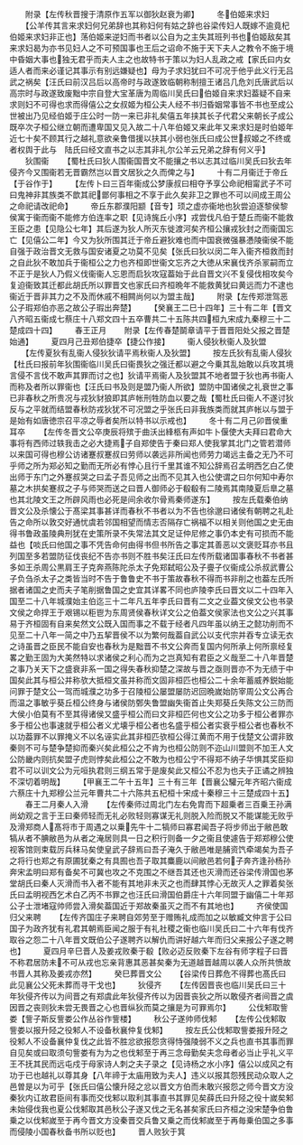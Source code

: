 <!-- { "loadSidebar": true } -->
　　附录【左传秋晋搜于清原作五军以御狄赵衰为卿】
　　冬伯姬来求妇
　　【公羊传其言来求妇何兄弟辞也其称妇何有姑之辞也谷梁传妇人既嫁不逾竟杞伯姬来求妇非正也】荡伯姬来逆妇而书者以公自为之主失其班列书也伯姬敌矣其来求妇曷为亦书见妇人之不可预国事也王后之诏命不施于天下夫人之教令不施于境中昏姻大事也独无君乎而夫人主之也故特书于策以为妇人乱政之戒【家氏曰内女适人者而来必谨记其事示有别远嫌疑也】母为子求妇犹曰不可况于他乎此义行无吕武之祸矣【汪氏曰前汉吕后以高帝时与政遂致临朝称制擅王诸吕几危刘氏唐武后以高宗时与政遂致废黜中宗自登大宝革唐为周临川吴氏曰伯姬自来求妇葢疑不自来求则妇不可得也求而得僖公之女叔姬为桓公夫人经不书归昏姻常事皆不书也至成公世被出乃见经伯姬于庄公时一防一来已非礼矣僖五年挟其长子代君父来朝长子成公既卒次子桓公继立朝而遭卑国又见入故二十八年伯姬又来此年又来求妇是时伯姬年近七十矣不顾其行之越礼意欲亲鲁借援以扶其小弱也张氏曰成公世叔姬之不终或者权舆于此与　陆氏曰经文直书之以志其非礼尔公羊云兄弟之辞有何义乎】
　　狄围衞
　　【蜀杜氏曰狄人围衞国晋文不能攘之书以志其过临川吴氏曰狄去年侵齐今又围衞若无晋霸然岂以晋文居狄之久而俾之与】
　　十有二月衞迁于帝丘【于谷作于】
　　【左传卜曰三百年衞成公梦康叔曰相夺予享公命祀相甯武子不可曰鬼神非其族类不歆其祀鄫何事相之不享于此久矣非卫之罪也不可以间成王周公之命祀请改祀命】
　　帝丘东郡濮阳颛【音专】顼之虚亦衞地也狄尝迫逐黎侯黎侯寓于衞而衞不能修方伯连率之职【见诗旄丘小序】戎尝伐凡伯于楚丘而衞不能救王臣之患【见隐公七年】其后遂为狄人所灭东徙渡河矣齐桓公攘戎狄封之而衞国忘亡【见僖公二年】今又为狄所围其迁于帝丘避狄难也而中国衰微强暴慿陵衞侯不能自强于政治晋文无救与国安诸夏之功莫不见矣【张氏曰狄以闵二年入衞齐桓救而封之自此狄不敢加兵于衞桓公之力也齐桓即世衞文忘齐之大徳从宋襄伐齐杀冡嗣而立不正于是狄人乃假义伐衞衞人忘恩而启狄攻寇葢始于此自晋文兴不复侵伐相攻矣今复迫衞致其迁都此胡氏所以罪晋文也家氏曰齐桓晩年不能救黄犹曰黄远而力不逮也衞近于晋非其力之不及而休戚不相闗尚何以为盟主哉】
　　附录【左传郑泄驾恶公子瑕郑伯亦恶之故公子瑕出奔楚】
　　【癸襄王二巳十四年】三十有二年【晋文八齐昭五衞成七蔡庄十八郑文四十五卒曹共二十五陈共四桓九宋成九秦穆三十二楚成四十四】
　　春王正月
　　附录【左传春楚鬬章请平于晋晋阳处父报之晋楚始通】
　　夏四月己丑郑伯捷卒【捷公作接】
　　衞人侵狄秋衞人及狄盟
　　【左传夏狄有乱衞人侵狄狄请平焉秋衞人及狄盟】
　　按左氏狄有乱衞人侵狄【杜氏曰报前年狄围衞临川吴氏曰衞畏狄之强迁都以避之今乗其乱始敢以兵攻其境言侵不言伐不敢声其罪而讨之也】狄请平焉衞人及狄盟其不地者盟于狄也再书衞人而称及者所以罪衞也【汪氏曰书及则是盟乃衞人所欲】盟防中国诸侯之礼衰世之事已非春秋之所贵况与戎狄豺狼即其庐帐刑牲防血以要之哉【蜀杜氏曰衞人不遂讨狄反与之平就而结盟春秋防戎狄犹不可况盟之乎张氏曰非我族类而就其庐帐以与盟于是始有如唐徳宗召平凉之辱者矣所以特书以示戒也】
　　冬十有二月己卯晋侯重耳卒
　　【左传冬晋文公卒庚辰将殡于曲沃出綘柩有声如牛卜偃使大夫拜曰君命大事将有西师过轶我击之必大捷焉子自郑使告于秦曰郑人使我掌其北门之管若潜师以来国可得也穆公访诸蹇叔蹇叔曰劳师以袭远非所闻也师劳力竭远主备之无乃不可乎师之所为郑必知之勤而无所必有悖心且行千里其谁不知公辞焉召孟明西乞白乙使出师于东门之外蹇叔哭之曰孟子吾见师之出而不见其入也公使谓之曰尔何知中寿尔墓之木拱矣蹇叔之子与师哭而送之曰晋人御师必于殽殽有二陵焉其南陵夏后臯之墓也其北陵文王之所辟风雨也必死是间余收尔骨焉秦师遂东】
　　按左氏载秦伯纳晋文公及杀懐公于髙梁其事甚详而春秋不书者以为不告也徐邈曰诸侯有朝聘之礼赴告之命所以敦交好通忧虞若邻国相望而情志否隔存亡祸福不以相关则他国之史无由得书鲁政虽陵典刑犹在史策所录不失常法其文足证仲尼修之事仍本史有可损而不能益也【啖氏曰他国之事不凭告命何由得书但书所告之事定其善恶以文褒贬耳亦书且列国至多若盟防征伐丧纪不告亦书则不胜书矣汪氏曰左传所载诸国事春秋不书者甚多如王杀周公黒肩王子克奔燕陈陀杀太子免郑弑昭公及子亹子仪衞成公杀叔武曹公子负刍杀太子之类皆当时不告于鲁鲁史不书于策故春秋不得而书非削之也葢左氏所据者诸国之史而夫子笔削据鲁国之史宜其详畧不同也庐陵李氏曰晋文以二十四年入国至二十八年城濮始主伯迄三十二年凡五年李氏曰晋有二文之业葢文侯文公也书录文侯之命捍王于艰锡以秬鬯为东周贤侯春秋详文公之伯葢文侯家法也文公之兴其事易于齐桓固有自来矣然文公既入国而事之不载于经者凡四年虽以纳王之懿功削而不见至二十八年一简之中乃五挈晋侯不以为繁何哉葢自武公以支代宗并吞专立读无衣之诗虽晋之臣民不能自安也春秋为是黜晋不书文公奔而复国内何所承上何所禀经复畧之勤王固为大美然特以求诸侯之利心而为之岂真知有君臣之义哉至二十八年晋楚之事乃关天下之盛衰非系一国之得失春秋抑楚之深故与晋之亟则晋亦不为无绩于中国矣此其与桓公并称欤大抵桓文虽并称而文固非桓匹也桓公二十余年蓄威养鋭始能问罪于楚文公一驾而城濮之功多于召陵桓公屡盟屡防迟回晩嵗始防宰周公文公再合而温之事敏乎葵丘桓公终身与诸侯防鄄失鲁盟幽失衞首止失郑葵丘失陈文公三防而大侯小伯莫有不至其得诸侯又盛乎桓公而曰文非桓匹何也文公之功多于桓公者罪亦多于桓公也事速就乎桓公者义尤壊乎桓公者也名盛乎桓公者实衰乎桓公者也春秋不以功葢罪不以罪掩义不以名诬实此其非桓匹欤桓公得江黄而不用于伐楚文公谓非致秦则不可与楚争楚抑而秦兴矣此桓公之不肯为也桓公防则不迩山川盟则不加王人文公防畿内则抗矣盟子虎则悖矣此桓公之不敢为也桓公宁不得郑不纳子华惧其奖臣抑君不可以训文公为元咺执君则三纲五常于是废矣此又桓公不忍为也夫子正谲之辨独不深切着明哉】
　　【甲襄王二午十五年】三十有三年【晋襄公驩元年齐昭六衞成六蔡庄十九郑穆公兰元年曹共二十六陈共五杞桓十宋成十秦穆三十三楚成四十五】
　　春王二月秦人入滑
　　【左传秦师过周北门左右免胄而下超乗者三百乗王孙满尚幼观之言于王曰秦师轻而无礼必败轻则寡谋无礼则脱入险而脱又不能谋能无败乎及滑郑商人髙将市于周遇之以乗先牛十二犒师曰寡君闻吾子将步师出于敝邑敢犒从者不腆敝邑为从者之淹居则具一日之积行则备一夕之衞且使遽告于郑郑穆公使视客馆则束载厉兵秣马矣使皇武子辞焉曰吾子淹久于敝邑唯是脯资饩牵竭矣为吾子之将行也郑之有原圃犹秦之有具囿也吾子取其麋鹿以间敝邑若何子奔齐逢孙杨孙奔宋孟明曰郑有备矣不可冀也攻之不克围之不继吾其还也灭滑而还谷梁传滑国也茅堂胡氏曰秦人灭滑而书入者不能有其地非未灭之也而肆其悖心无故灭人之罪着矣张氏曰孟明视西乞术白乙丙不书罪之也汪氏曰滑国伯爵庄十六年同盟于幽僖二十年郑公子士泄堵寇帅师尝入滑矣葢国近于郑故秦虽灭之而不有其地也】
　　齐侯使国归父来聘
　　【左传齐国庄子来聘自郊劳至于赠贿礼成而加之以敏臧文仲言于公曰国子为政齐犹有礼君其朝焉臣闻之服于有礼社稷之衞也临川吴氏曰二十六年有伐齐取谷之怨二十八年晋文既伯公子遂聘齐以解仇而讲好越六年而归父来报公子遂之聘也】
　　夏四月辛巳晋人及姜戎败秦于殽【败必迈反败秦下左谷有师字程子曰晋不称君居防未不可从戎也忘亲背惠其恶甚矣秦为无道越晋越周以袭人众所共愤故书晋人其称及姜戎亦然】
　　癸巳葬晋文公
　　【谷梁传日葬危不得葬也髙氏曰此见襄公父死未葬而寻干戈也】
　　狄侵齐
　　【左传因晋丧也临川吴氏曰三十年狄侵齐传以为间晋之有郑虞此年狄侵齐传以为因晋丧狄之所以敢侵齐者间晋之虞因晋之丧则狄未尝无畏晋之心也晋纵狄而莫之攘是为可罪焉尔】
　　公伐邾取訾娄【訾子斯反訾娄公作丛谷作訾楼】
　　秋公子遂帅师伐邾
　　【左传公伐邾取訾娄以报升陉之役邾人不设备秋襄仲复伐邾】
　　按左氏公伐邾取訾娄报升陉之役邾人不设备襄仲复伐之此皆不胜忿欲报怨贪得恃强陵弱不义之兵也直书其事而罪自见矣或曰取须句訾娄有为为之也伐邾至于再三念母勤矣夫念母者必当止乎礼义平王不抚其民而远屯戍于母家诗人刺之夫子录之【见诗杨之水小序】僖公以成风之有功于已也越礼以尊其身【八年禘于太庙用致为夫人】违义以报其怨残民动众取人之邑曽是以为可乎【张氏曰僖公懐升陉之忿以晋文方伯而未敢兴报怨之师今晋文方没秦狄内讧故君臣间有事而交伐邾以取利其事直书其罪见矣薛氏曰升陉之役十嵗矣邾未始侵伐我也夏公伐邾取其邑秋公子遂又伐之无名甚矣家氏曰齐桓之没宋楚争伯鲁乗之以伐邾嵗至于再今晋文方没秦晋交兵鲁又乗之而伐邾嵗至于再毎乗伯国之多事而侵陵小国春秋备书所以贬也】
　　晋人败狄于箕
